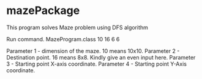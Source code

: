 # mazePackage
This program solves Maze problem using DFS algorithm

Run command.
MazeProgram.class 10 16 6 6

Parameter 1 - dimension of the maze. 10 means 10x10.
Parameter 2 - Destination point. 16 means 8x8. Kindly give an even input here.
Parameter 3 - Starting point X-axis coordinate.
Parameter 4 - Starting point Y-Axis coordinate.
